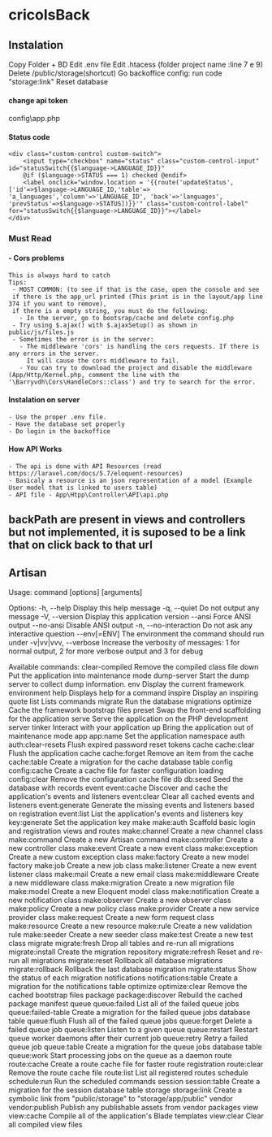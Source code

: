 # cricoIsBack

## Instalation

Copy Folder + BD
Edit .env file
Edit .htacess (folder project name :line 7 e 9)
Delete /public/storage(shortcut)
Go backoffice config:
 	run code "storage:link"
	Reset database

#### change api token

  config\app.php

#### Status code
    <div class="custom-control custom-switch">
        <input type="checkbox" name="status" class="custom-control-input" id="statusSwitch{{$language->LANGUAGE_ID}}"
        @if ($language->STATUS === 1) checked @endif>
        <label onclick="window.location = '{{route('updateStatus', ['id'=>$language->LANGUAGE_ID,'table'=> 'a_languages','column'=>'LANGUAGE_ID', 'back'=>'languages', 'prevStatus'=>$language->STATUS])}}'" class="custom-control-label" for="statusSwitch{{$language->LANGUAGE_ID}}"></label>
    </div>

### Must Read

#### - Cors problems
    This is always hard to catch
    Tips:
     - MOST COMMON: (to see if that is the case, open the console and see
     if there is the app_url printed (This print is in the layout/app line 374 if you want to remove),
     if there is a empty string, you must do the following:  
       - In the server, go to bootsrap/cache and delete config.php
     - Try using $.ajax() with $.ajaxSetup() as shown in public/js/files.js
     - Sometimes the error is in the server:
       - The middleware 'cors' is handling the cors requests. If there is any errors in the server.
         It will cause the cors middleware to fail.
       - You can try to download the project and disable the middleware (App/Http/Kernel.php, comment the line with the '\Barryvdh\Cors\HandleCors::class') and try to search for the error.
#### Instalation on server
    - Use the proper .env file.
    - Have the database set properly
    - Do login in the backoffice

#### How API Works
    - The api is done with API Resources (read https://laravel.com/docs/5.7/eloquent-resources)
    - Basicaly a resource is an json representation of a model (Example User model that is linked to users table)
    - API file - App\Htpp\Controller\API\api.php


## backPath are present in views and controllers but not implemented, it is suposed to be a link that on click back to that url

## Artisan

Usage:
  command [options] [arguments]

Options:
  -h, --help            Display this help message
  -q, --quiet           Do not output any message
  -V, --version         Display this application version
      --ansi            Force ANSI output
      --no-ansi         Disable ANSI output
  -n, --no-interaction  Do not ask any interactive question
      --env[=ENV]       The environment the command should run under
  -v|vv|vvv, --verbose  Increase the verbosity of messages: 1 for normal output, 2 for more verbose output and 3 for debug

Available commands:
  clear-compiled       Remove the compiled class file
  down                 Put the application into maintenance mode
  dump-server          Start the dump server to collect dump information.
  env                  Display the current framework environment
  help                 Displays help for a command
  inspire              Display an inspiring quote
  list                 Lists commands
  migrate              Run the database migrations
  optimize             Cache the framework bootstrap files
  preset               Swap the front-end scaffolding for the application
  serve                Serve the application on the PHP development server
  tinker               Interact with your application
  up                   Bring the application out of maintenance mode
 app
  app:name             Set the application namespace
 auth
  auth:clear-resets    Flush expired password reset tokens
 cache
  cache:clear          Flush the application cache
  cache:forget         Remove an item from the cache
  cache:table          Create a migration for the cache database table
 config
  config:cache         Create a cache file for faster configuration loading
  config:clear         Remove the configuration cache file
 db
  db:seed              Seed the database with records
 event
  event:cache          Discover and cache the application's events and listeners
  event:clear          Clear all cached events and listeners
  event:generate       Generate the missing events and listeners based on registration
  event:list           List the application's events and listeners
 key
  key:generate         Set the application key
 make
  make:auth            Scaffold basic login and registration views and routes
  make:channel         Create a new channel class
  make:command         Create a new Artisan command
  make:controller      Create a new controller class
  make:event           Create a new event class
  make:exception       Create a new custom exception class
  make:factory         Create a new model factory
  make:job             Create a new job class
  make:listener        Create a new event listener class
  make:mail            Create a new email class
  make:middleware      Create a new middleware class
  make:migration       Create a new migration file
  make:model           Create a new Eloquent model class
  make:notification    Create a new notification class
  make:observer        Create a new observer class
  make:policy          Create a new policy class
  make:provider        Create a new service provider class
  make:request         Create a new form request class
  make:resource        Create a new resource
  make:rule            Create a new validation rule
  make:seeder          Create a new seeder class
  make:test            Create a new test class
 migrate
  migrate:fresh        Drop all tables and re-run all migrations
  migrate:install      Create the migration repository
  migrate:refresh      Reset and re-run all migrations
  migrate:reset        Rollback all database migrations
  migrate:rollback     Rollback the last database migration
  migrate:status       Show the status of each migration
 notifications
  notifications:table  Create a migration for the notifications table
 optimize
  optimize:clear       Remove the cached bootstrap files
 package
  package:discover     Rebuild the cached package manifest
 queue
  queue:failed         List all of the failed queue jobs
  queue:failed-table   Create a migration for the failed queue jobs database table
  queue:flush          Flush all of the failed queue jobs
  queue:forget         Delete a failed queue job
  queue:listen         Listen to a given queue
  queue:restart        Restart queue worker daemons after their current job
  queue:retry          Retry a failed queue job
  queue:table          Create a migration for the queue jobs database table
  queue:work           Start processing jobs on the queue as a daemon
 route
  route:cache          Create a route cache file for faster route registration
  route:clear          Remove the route cache file
  route:list           List all registered routes
 schedule
  schedule:run         Run the scheduled commands
 session
  session:table        Create a migration for the session database table
 storage
  storage:link         Create a symbolic link from "public/storage" to "storage/app/public"
 vendor
  vendor:publish       Publish any publishable assets from vendor packages
 view
  view:cache           Compile all of the application's Blade templates
  view:clear           Clear all compiled view files
